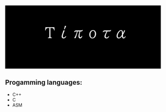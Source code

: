 ![Header](assets/Header.png)

## Progamming languages:

* C++
* C
* ASM


<!-- ## Applications:

* [Num-C](https://github.com/0xHorror-Dev/Num-C) (simple translator of numbers from one system to another)

* [X_WebServer](https://github.com/0xHorror-Dev/X_WebServer)(a web server written to show the possibilities of [XPlatfrom.net](https://github.com/XPlatformProject/XPlatform.net))

## Libraries:

* [XPlatform](https://github.com/XPlatformProject)
 -->


<!-- ![C++](https://img.shields.io/badge/-C++-090909?style=for-the-badge&logo=C%2b%2b&logoColor=6296CC)
![.Net](https://img.shields.io/badge/-Framework-090909?style=for-the-badge&logo=.net&logoColor=E5D3FF) -->


<!-- # Hi, I\`am `0xHorror-Dev` I\`m Software Engineer -->

<!-- ![Info](https://github-readme-stats.vercel.app/api?username=0xHorror-Dev&show_icons=true&theme=onedark)

 Visitor count<br>
 <img src="https://profile-counter.glitch.me/0xHorror-Dev/count.svg" />
--- -->



